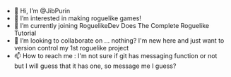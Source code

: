 - 👋 Hi, I’m @JibPurin
- 👀 I’m interested in making roguelike games!
- 🌱 I’m currently joining RoguelikeDev Does The Complete Roguelike Tutorial 
- 💞️ I’m looking to collaborate on ... nothing? I'm new here and just want to version control my 1st roguelike project
- 📫 How to reach me : I'm not sure if git has messaging function or not but I will guess that it has one, so message me I guess?

<!---
JibPurin/JibPurin is a ✨ special ✨ repository because its `README.md` (this file) appears on your GitHub profile.
You can click the Preview link to take a look at your changes.
--->
